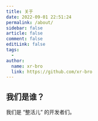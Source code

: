 ```yaml
---
title: 关于
date: 2022-09-01 22:51:24
permalink: /about/
sidebar: false
article: false
comment: false
editLink: false
tags:
  - 
author: 
  name: xr-bro
  link: https://github.com/xr-bro
---
```


## 我们是谁？

我们是 “整活儿” 的开发者们。
